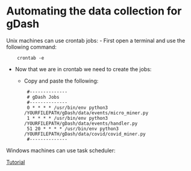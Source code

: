 # Automating the data collection for gDash

Unix machines can use crontab jobs:
    - First open a terminal and use the following command:
   
        crontab -e
   
   - Now that we are in crontab we need to create the jobs:
  
        - Copy and paste the following:
        
         
               #--------------
               # gDash Jobs
               #--------------
               0 * * * * /usr/bin/env python3 /YOURFILEPATH/gDash/data/events/micro_miner.py
               1 * * * * /usr/bin/env python3 /YOURFILEPATH/gDash/data/events/handler.py
               51 20 * * * * /usr/bin/env python3 /YOURFILEPATH/gDash/data/covid/covid_miner.py
               #--------------
          

Windows machines can use task scheduler:

   [Tutorial](https://www.windowscentral.com/how-create-automated-task-using-task-scheduler-windows-10)

